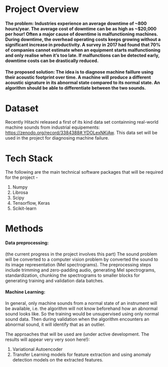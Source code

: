 # Project Overview
#### The problem: Industries experience an average downtime of ~800 hours/year. The average cost of downtime can be as high as ~$20,000 per hour! Often a major cause of downtime is malfunctioning machines. During downtime, the overhead operating costs keeps growing without a significant increase in productivity. A survey in 2017 had found that 70% of companies cannot estimate when an equipment starts malfunctioning and only realise when it’s too late. If malfunctions can be detected early, downtime costs can be drastically reduced.

#### The proposed solution: The idea is to diagnose machine faillure using their acoustic footprint over time. A machine will produce a different acoustic signature in its abnormal state compared to its normal state. An algorithm should be able to differentiate between the two sounds.

# Dataset
Recently Hitachi released a first of its kind data set containning real-world machine sounds from industrial equipements: https://zenodo.org/record/3384388#.YDOLexNKiAw. This data set will be used in the project for diagnosing machine failure.

# Tech Stack
The following are the main technical software packages that will be required for the project -
1. Numpy
2. Librosa
3. Scipy
4. Tensorflow, Keras
5. Scikit-learn

# Methods
#### Data preprocessing:

(the current progress in the project involves this part)
The sound problem will be converted to a computer vision problem by converted the sound to its image representation (Mel spectrograms). The preprocessing steps include trimming and zero-padding audio, generating Mel spectrograms, standardization, chunking the spectrograms to smaller blocks for generating training and validation data batches.

#### Machine Learning:
In general, only machine sounds from a normal state of an instrument will be available, i.e. the algorithm will not know beforehand how an abnormal sound looks like. So the training would be unsupervised using only normal sound data. Then during validation when the algorithm encounters an abnormal sound, it will identify that as an outlier.

The approaches that will be used are (under active development. The results will appear very very soon here!):
1. Variational Autoencoder
2. Transfer Learning models for feature extraction and using anomaly detection models on the extracted features.
